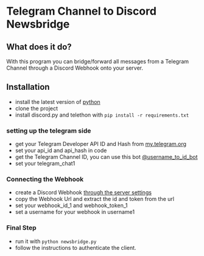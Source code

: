 # Telegram Channel to Discord Newsbridge
## What does it do?
With this program you can bridge/forward all messages from a Telegram Channel through a Discord Webhook onto your server.

## Installation
- install the latest version of [python](https://www.python.org/)
- clone the project
- install discord.py and telethon with `pip install -r requirements.txt`
### setting up the telegram side
- get your Telegram Developer API ID and Hash from [my.telegram.org](https://my.telegram.org/auth)
- set your api_id and api_hash in code
- get the Telegram Channel ID, you can use this bot [@username_to_id_bot](https://t.me/username_to_id_bot)
- set your telegram_chat1
### Connecting the Webhook
- create a Discord Webhook [through the server settings](https://support.discord.com/hc/en-us/articles/228383668-Intro-to-Webhooks)
- copy the Webhook Url and extract the id and token from the url 
- set your webhook_id_1 and webhook_token_1 
- set a username for your webhook in username1
### Final Step
- run it with `python newsbridge.py`
- follow the instructions to authenticate the client.
